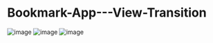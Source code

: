 # Bookmark-App---View-Transition
![image](https://github.com/kunal7216/Bookmark-App---View-Transition/assets/112888767/ca31bd9e-2716-47f0-81a5-cfe2d17fc65d)
![image](https://github.com/kunal7216/Bookmark-App---View-Transition/assets/112888767/04fe8e98-6ef4-462e-b7ef-021619b7cd45)
![image](https://github.com/kunal7216/Bookmark-App---View-Transition/assets/112888767/c6b08992-c311-4405-bc24-220e10d50fbb)
